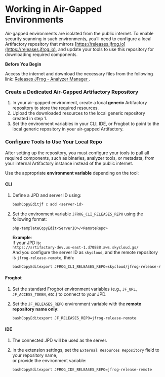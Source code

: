 # Working in Air-Gapped Environments

Air-gapped environments are isolated from the public internet. To enable security scanning in such environments, you’ll need to configure a local Artifactory repository that mirrors [https://releases.jfrog.io](https://releases.jfrog.io), and update your tools to use this repository for downloading required components.

**Before You Begin**

Access the internet and download the necessary files from the following link: [Releases JFrog - Analyzer Manager ](https://releases.jfrog.io/artifactory/xsc-gen-exe-analyzer-manager-local/).

### Create a Dedicated Air-Gapped Artifactory Repository&#x20;

1. In your air-gapped environment, create a local **generic** Artifactory repository to store the required resources.
2. Upload the downloaded resources to the local generic repository created in step 1.
3. Set the environment variables in your CLI, IDE, or Frogbot to point to the local generic repository in your air-gapped Artifactory.

### Configure Tools to Use Your Local Repo

After setting up the repository, you must configure your tools to pull all required components, such as binaries, analyzer tools, or metadata, from your internal Artifactory instance instead of the public internet.

Use the appropriate **environment variable** depending on the tool:

#### CLI

1.  Define a JPD and server ID using:

    ```bash
    bashCopyEditjf c add <server-id>
    ```
2.  Set the environment variable `JFROG_CLI_RELEASES_REPO` using the following format:

    ```
    php-templateCopyEdit<ServerID>/<RemoteRepo>
    ```

    **Example**:\
    If your JPD is:\
    `https://artifactory-dev.us-east-1.d70888.aws.skycloud.gs/`\
    And you configure the server ID as `skycloud`, and the remote repository is `jfrog-release-remote`, then:

    ```bash
    bashCopyEditexport JFROG_CLI_RELEASES_REPO=skycloud/jfrog-release-remote
    ```

#### Frogbot

1. Set the standard Frogbot environment variables (e.g., `JF_URL`, `JF_ACCESS_TOKEN`, etc.) to connect to your JPD.
2.  Set the `JF_RELEASES_REPO` environment variable with the **remote repository name only**:

    ```bash
    bashCopyEditexport JF_RELEASES_REPO=jfrog-release-remote
    ```

#### IDE

1. The connected JPD will be used as the server.
2.  In the extension settings, set the `External Resources Repository` field to your repository name,\
    or provide the environment variable:

    ```bash
    bashCopyEditexport JFROG_IDE_RELEASES_REPO=jfrog-release-remote
    ```
